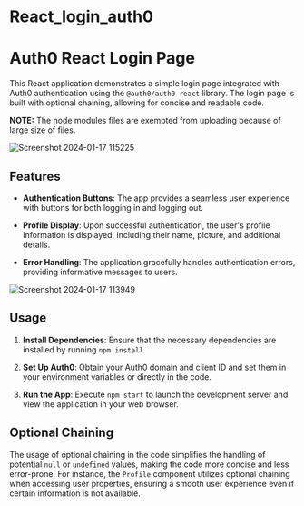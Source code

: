 # React_login_auth0
# Auth0 React Login Page

This React application demonstrates a simple login page integrated with Auth0 authentication using the `@auth0/auth0-react` library. The login page is built with optional chaining, allowing for concise and readable code.

**NOTE:** The node modules files are exempted from uploading because of large size of files.

![Screenshot 2024-01-17 115225](https://github.com/isanthosh2004/React_login_auth0/assets/112749784/cb01bdd7-95dc-4e6b-b298-5f44b09a70a4)

## Features

- **Authentication Buttons**: The app provides a seamless user experience with buttons for both logging in and logging out.

- **Profile Display**: Upon successful authentication, the user's profile information is displayed, including their name, picture, and additional details.

- **Error Handling**: The application gracefully handles authentication errors, providing informative messages to users.
  
![Screenshot 2024-01-17 113949](https://github.com/isanthosh2004/React_login_auth0/assets/112749784/503ef02d-e3af-4d0b-8281-b72c05c19c02)

## Usage

1. **Install Dependencies**: Ensure that the necessary dependencies are installed by running `npm install`.

2. **Set Up Auth0**: Obtain your Auth0 domain and client ID and set them in your environment variables or directly in the code.

3. **Run the App**: Execute `npm start` to launch the development server and view the application in your web browser.

## Optional Chaining

The usage of optional chaining in the code simplifies the handling of potential `null` or `undefined` values, making the code more concise and less error-prone. For instance, the `Profile` component utilizes optional chaining when accessing user properties, ensuring a smooth user experience even if certain information is not available.


